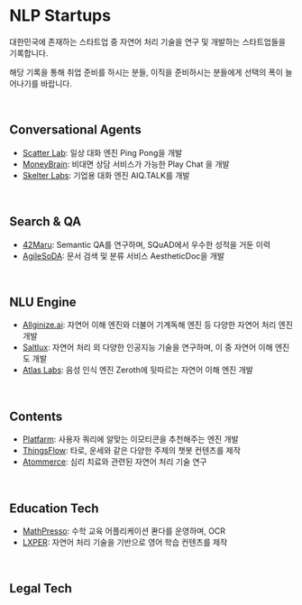 # NLP Startups

대한민국에 존재하는 스타트업 중 자연어 처리 기술을 연구 및 개발하는 스타트업들을 기록합니다.

해당 기록을 통해 취업 준비를 하시는 분들, 이직을 준비하시는 분들에게 선택의 폭이 늘어나기를 바랍니다.

<br/>

## Conversational Agents
- [Scatter Lab](https://scatterlab.co.kr/): 일상 대화 엔진 Ping Pong을 개발
- [MoneyBrain](http://www.moneybrain.ai/): 비대면 상담 서비스가 가능한 Play Chat 을 개발
- [Skelter Labs](https://skelterlabs.com/ko/): 기업용 대화 엔진 AIQ.TALK를 개발

<br/>

## Search & QA
- [42Maru](https://www.42maru.ai/en/):  Semantic QA를 연구하며, SQuAD에서 우수한 성적을 거둔 이력
- [AgileSoDA](http://agilesoda.com/kr/):  문서 검색 및 분류 서비스 AestheticDoc을 개발 

<br/>

## NLU Engine
- [Allginize.ai](https://allganize.ai/):  자연어 이해 엔진와 더불어 기계독해 엔진 등 다양한 자연어 처리 엔진 개발 
- [Saltlux](http://www.saltlux.com/):  자연어 처리 외 다양한 인공지능 기술을 연구하며, 이 중 자연어 이해 엔진도 개발
- [Atlas Labs](https://www.atlaslabs.ai/):  음성 인식 엔진 Zeroth에 뒷따르는 자연어 이해 엔진 개발

<br/>

## Contents
- [Platfarm](http://mojitok.com/):  사용자 쿼리에 알맞는 이모티콘을 추천해주는 엔진 개발
- [ThingsFlow](https://thingsflow.com/):  타로, 운세와 같은 다양한 주제의 챗봇 컨텐츠를 제작
- [Atommerce](http://www.atommerce.com/):  심리 치료와 관련된 자연어 처리 기술 연구

<br/>

## Education Tech
- [MathPresso](https://mathpresso.com/):  수학 교육 어플리케이션 콴다를 운영하며, OCR
- [LXPER](https://www.lxper.com/):  자연어 처리 기술을 기반으로 영어 학습 컨텐츠를 제작

<br/>

## Legal Tech

<br/>
